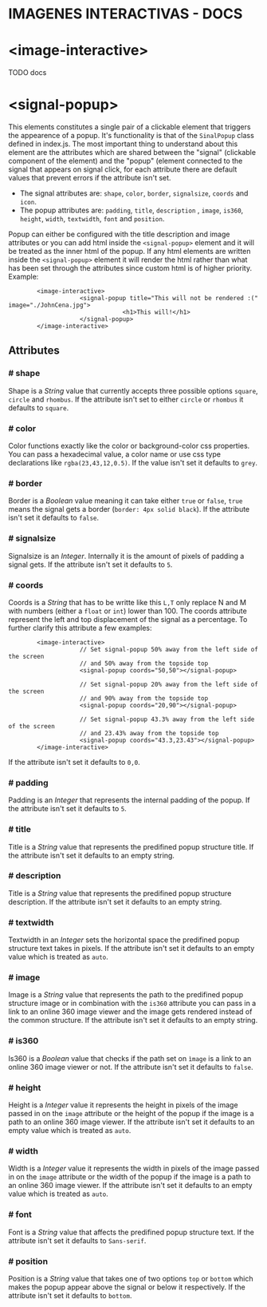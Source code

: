 # IMAGENES INTERACTIVAS - DOCS
# <image-interactive\>
TODO docs

# <signal-popup\>
This elements constitutes a single pair of a clickable element that triggers the appearence of a popup. It's functionality is that of the `SinalPopup` class defined in index.js. The most important thing to understand about this element are the attributes which are shared between the "signal" (clickable component of the element) and the "popup" (element connected to the signal that appears on signal click, for each attribute there are default values that prevent errors if the attribute isn't set. 

* The signal attributes are: `shape`, `color`, `border`, `signalsize`, `coords` and `icon`.
* The popup attributes are: `padding`, `title`, `description` , `image`, `is360`, `height`, `width`, `textwidth`, `font` and `position`.

Popup can either be configured with the title description and image attributes or you can add html inside the `<signal-popup>` element and it will be treated as the inner html of the popup. If any html elements are written inside the `<signal-popup>` element it will render the html rather than what has been set through the attributes since custom html is of higher priority. Example:

            <image-interactive>
                        <signal-popup title="This will not be rendered :(" image="./JohnCena.jpg">
                                    <h1>This will!</h1>
                        </signal-popup>
            </image-interactive>

## Attributes

### # shape
Shape is a _String_ value that currently accepts three possible options `square`, `circle` and `rhombus`. If the attribute isn't set to either `circle` or `rhombus` it defaults to `square`.

### # color
Color functions exactly like the color or background-color css properties. You can pass a hexadecimal value, a color name or use css type declarations like  `rgba(23,43,12,0.5)`. If the value isn't set it defaults to `grey`.

### # border
Border is a _Boolean_ value meaning it can take either  `true` or `false`, `true` means the signal gets a border (`border: 4px solid black`). If the attribute isn't set it defaults to `false`.

### # signalsize
Signalsize is an _Integer_. Internally it is the amount of pixels of padding a signal gets. If the attribute isn't set it defaults to `5`.

### # coords
Coords is a _String_ that has to be writte like this `L,T` only replace N and M with numbers (either a `float` or `int`) lower than 100. The coords attribute represent the left and top displacement of the signal as a percentage. To further clarify this attribute a few examples:

            <image-interactive>
                        // Set signal-popup 50% away from the left side of the screen 
                        // and 50% away from the topside top
                        <signal-popup coords="50,50"></signal-popup>
                        
                        // Set signal-popup 20% away from the left side of the screen 
                        // and 90% away from the topside top
                        <signal-popup coords="20,90"></signal-popup>
                        
                        // Set signal-popup 43.3% away from the left side of the screen 
                        // and 23.43% away from the topside top
                        <signal-popup coords="43.3,23.43"></signal-popup>
            </image-interactive>

If the attribute isn't set it defaults to `0,0`.

### # padding
Padding is an _Integer_ that represents the internal padding of the popup. If the attribute isn't set it defaults to `5`.

### # title
Title is a _String_ value that represents the predifined popup structure title. If the attribute isn't set it defaults to an empty string.

### # description
Title is a _String_ value that represents the predifined popup structure description. If the attribute isn't set it defaults to an empty string.

### # textwidth
Textwidth in an _Integer_ sets the horizontal space the predifined popup structure text takes in pixels. If the attribute isn't set it defaults to an empty value which is treated as `auto`.

### # image
Image is a _String_ value that represents the path to the predifined popup structure image or in combination with the `is360` attribute you can pass in a link to an online 360 image viewer and the image gets rendered instead of the common structure. If the attribute isn't set it defaults to an empty string.

### # is360
Is360 is a _Boolean_ value that checks if the path set on `ìmage` is a link to an online 360 image viewer or not. If the attribute isn't set it defaults to `false`.

### # height
Height is  a _Integer_ value it represents the height in pixels of the image passed in on the `image` attribute or the height of the popup if the image is a path to an online 360 image viewer. If the attribute isn't set it defaults to an empty value which is treated as `auto`.

### # width
Width is  a _Integer_ value it represents the width in pixels of the image passed in on the `image` attribute or the width of the popup if the image is a path to an online 360 image viewer. If the attribute isn't set it defaults to an empty value which is treated as `auto`.

### # font
Font is a _String_ value that affects the predifined popup structure text. If the attribute isn't set it defaults to `Sans-serif`.

### # position
Position is a _String_ value that takes one of two options `top` or `bottom` which makes the popup appear above the signal or below it respectively. If the attribute isn't set it defaults to `bottom`.
